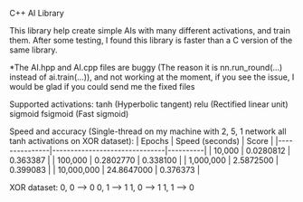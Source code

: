 C++ AI Library

This library help create simple AIs with many different activations, and train them. After some testing, I found this library is faster than a C version of the same
library.

*The AI.hpp and AI.cpp files are buggy (The reason it is nn.run_round(...) instead of ai.train(...)), and not working at the moment, if you see the issue, I would be glad if you could send me the fixed files

Supported activations:
tanh        (Hyperbolic tangent)
relu        (Rectified linear unit)
sigmoid
fsigmoid    (Fast sigmoid)

Speed and accuracy (Single-thread on my machine with 2, 5, 1 network all tanh activations on XOR dataset):
| Epochs        | Speed (seconds)               | Score    |
|---------------|-------------------------------|----------|
| 10,000        | 0.0280812                     | 0.363387 |
| 100,000       | 0.2802770                     | 0.338100 |
| 1,000,000     | 2.5872500                     | 0.399083 |
| 10,000,000    | 24.8647000                    | 0.376373 |

XOR dataset:
0, 0 --> 0
0, 1 --> 1
1, 0 --> 1
1, 1 --> 0
